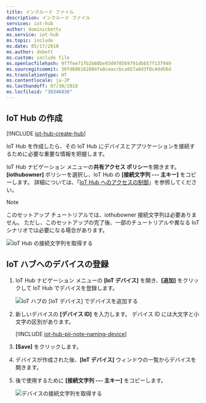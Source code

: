 ```yaml
---
title: インクルード ファイル
description: インクルード ファイル
services: iot-hub
author: dominicbetts
ms.service: iot-hub
ms.topic: include
ms.date: 05/17/2018
ms.author: dobett
ms.custom: include file
ms.openlocfilehash: 9f7fee71fb2b80be93d978569791dbb57f137949
ms.sourcegitcommit: 30fd606162804fe8ceaccbca057a6d3f8c4dd56d
ms.translationtype: HT
ms.contentlocale: ja-JP
ms.lasthandoff: 07/30/2018
ms.locfileid: "39346836"
---
```

## <a name="create-an-iot-hub"></a>IoT Hub の作成

[!INCLUDE [iot-hub-create-hub](iot-hub-create-hub.md)]

IoT Hub を作成したら、その IoT Hub にデバイスとアプリケーションを接続するために必要な重要な情報を把握します。 

IoT Hub ナビゲーション メニューの**共有アクセス ポリシー**を開きます。 **[iothubowner]** ポリシーを選択し、IoT Hub の **[接続文字列 --- 主キー]** をコピーします。 詳細については、「[IoT Hub へのアクセスの制御](../articles/iot-hub/iot-hub-devguide-security.md)」を参照してください。

   > [!NOTE] 
   > このセットアップ チュートリアルでは、iothubowner 接続文字列は必要ありません。 ただし、このセットアップの完了後、一部のチュートリアルや異なる IoT シナリオでは必要になる場合があります。

   ![IoT Hub の接続文字列を取得する](./media/iot-hub-get-started-create-hub-and-device/create-iot-hub5.png)

## <a name="register-your-device-in-the-iot-hub"></a>IoT ハブへのデバイスの登録

1. IoT Hub ナビゲーション メニューの **[IoT デバイス]** を開き、**[追加]** をクリックして IoT Hub でデバイスを登録します。

   ![IoT ハブの [IoT デバイス] でデバイスを追加する](./media/iot-hub-get-started-create-hub-and-device/create-identity-portal.png)

2. 新しいデバイスの **[デバイス ID]** を入力します。 デバイス ID には大文字と小文字の区別があります。

   [!INCLUDE [iot-hub-pii-note-naming-device](iot-hub-pii-note-naming-device.md)]

3. **[Save]** をクリックします。

4. デバイスが作成された後、**[IoT デバイス]** ウィンドウの一覧からデバイスを開きます。

5. 後で使用するために **[接続文字列 --- 主キー]** をコピーします。

   ![デバイスの接続文字列を取得する](./media/iot-hub-get-started-create-hub-and-device/device-connection-string.png)
